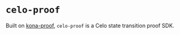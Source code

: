 # `celo-proof`

Built on [kona-proof][kona-proof], `celo-proof` is a Celo state transition proof SDK.

[kona-proof]: https://crates.io/crates/kona-proof